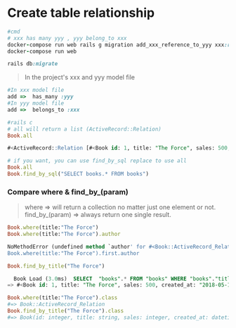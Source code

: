 # Create table relationship

```ruby
#cmd
# xxx has many yyy , yyy belong_to xxx
docker-compose run web rails g migration add_xxx_reference_to_yyy xxx:references
docker-compose run web

rails db:migrate
```

>In the project's xxx and yyy model file

```ruby
#In xxx model file
add =>  has_many :yyy
#In yyy model file
add =>  belongs_to :xxx
```


```ruby
#rails c
# all will return a list (ActiveRecord::Relation)
Book.all
```
```sql
#<ActiveRecord::Relation [#<Book id: 1, title: "The Force", sales: 500, created_at: "2018-05-13 09:52:16", updated_at: "2018-05-13 09:52:16", author_id: 2, genre_id: 2>, #<Book id: 2, title: "Britney Speares: An Anthology", sales: 950, created_at: "2018-05-13 09:52:16", updated_at: "2018-05-13 09:52:16", author_id: 1, genre_id: 3>, #<Book id: 3, title: "Only One Direction", sales: 45, created_at: "2018-05-13 09:52:16", updated_at: "2018-05-13 09:52:16", author_id: 1, genre_id: 3>, #<Book id: 4, title: "DIY Deathstar", sales: 1200, created_at: "2018-05-13 09:52:16", updated_at: "2018-05-13 09:52:16", author_id: 1, genre_id: 2>]>
```
```ruby
# if you want, you can use find_by_sql replace to use all
Book.all
Book.find_by_sql("SELECT books.* FROM books")
```

### Compare where & find_by_(param)

> where => will return a collection no matter just one element or not.
> find_by_(param) => always return one single result.

```ruby
Book.where(title:"The Force")
Book.where(title:"The Force").author
```
```sql
NoMethodError (undefined method `author' for #<Book::ActiveRecord_Relation:0x00005592fe020878>)
Book.where(title:"The Force").first.author
```

```ruby
Book.find_by_title("The Force")
```

```sql
  Book Load (3.0ms)  SELECT  "books".* FROM "books" WHERE "books"."title" = $1 LIMIT $2  [["title", "The Force"], ["LIMIT", 1]]
=> #<Book id: 1, title: "The Force", sales: 500, created_at: "2018-05-13 09:52:16", updated_at: "2018-05-13 09:52:16", author_id: 2, genre_id: 2>
```

```ruby
Book.where(title:"The Force").class
#=> Book::ActiveRecord_Relation
Book.find_by_title("The Force").class
#=> Book(id: integer, title: string, sales: integer, created_at: datetime, updated_at: datetime, author_id: integer, genre_id: integer)
```
